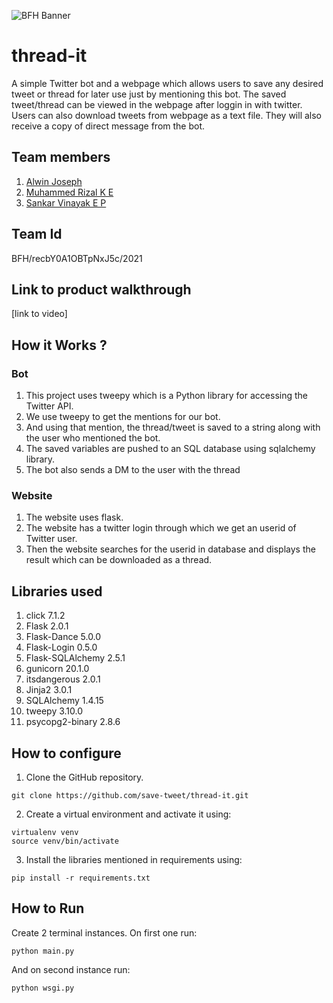 ![BFH Banner](https://trello-attachments.s3.amazonaws.com/542e9c6316504d5797afbfb9/542e9c6316504d5797afbfc1/39dee8d993841943b5723510ce663233/Frame_19.png)
# thread-it
A simple Twitter bot and a webpage which allows users to save any desired tweet or thread for later use just by mentioning this bot. The saved tweet/thread can be viewed in the webpage after loggin in with twitter. Users can also download tweets from webpage as a text file. They will also receive a copy of direct message from the bot.
## Team members
1. [Alwin Joseph](https://github.com/alwin48)
2. [Muhammed Rizal K E](https://github.com/MUHAMMEDRIZALKE)
3. [Sankar Vinayak E P](https://github.com/sankarvinayak)
## Team Id
BFH/recbY0A1OBTpNxJ5c/2021
## Link to product walkthrough
[link to video]
## How it Works ?
### Bot
1. This project uses tweepy which is a Python library for accessing the Twitter API.
2. We use tweepy to get the mentions for our bot.
3. And using that mention, the thread/tweet is saved to a string along with the user who mentioned the bot.
4. The saved variables are pushed to an SQL database using sqlalchemy library.
5. The bot also sends a DM to the user with the thread
### Website
1. The website uses flask.
2. The website has a twitter login through which we get an userid of Twitter user.
3. Then the website searches for the userid in database and displays the result which can be downloaded as a thread.
## Libraries used
1. click 7.1.2
2. Flask 2.0.1
3. Flask-Dance 5.0.0
4. Flask-Login 0.5.0
5. Flask-SQLAlchemy 2.5.1
6. gunicorn 20.1.0
7. itsdangerous 2.0.1
8. Jinja2 3.0.1
9. SQLAlchemy 1.4.15
10. tweepy 3.10.0
11. psycopg2-binary 2.8.6
## How to configure
1. Clone the GitHub repository.
  ``` 
  git clone https://github.com/save-tweet/thread-it.git
  ```
2. Create a virtual environment and activate it using:
  ``` 
  virtualenv venv
  source venv/bin/activate
  ```
3. Install the libraries mentioned in requirements using:
  ``` 
  pip install -r requirements.txt
  ```
## How to Run
Create 2 terminal instances. 
On first one run:
```
python main.py
```
And on second instance run:
```
python wsgi.py
```
